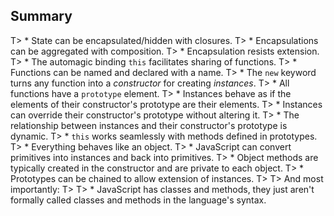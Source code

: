 ## Summary

T> * State can be encapsulated/hidden with closures.
T> * Encapsulations can be aggregated with composition.
T> * Encapsulation resists extension.
T> * The automagic binding `this` facilitates sharing of functions.
T> * Functions can be named and declared with a name.
T> * The `new` keyword turns any function into a *constructor* for creating *instances*.
T> * All functions have a `prototype` element.
T> * Instances behave as if the elements of their constructor's prototype are their elements.
T> * Instances can override their constructor's prototype without altering it.
T> * The relationship between instances and their constructor's prototype is dynamic.
T> * `this` works seamlessly with methods defined in prototypes.
T> * Everything behaves like an object.
T> * JavaScript can convert primitives into instances and back into primitives.
T> * Object methods are typically created in the constructor and are private to each object.
T> * Prototypes can be chained to allow extension of instances.
T>
T> And most importantly:
T>
T> * JavaScript has classes and methods, they just aren't formally called classes and methods in the language's syntax.